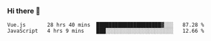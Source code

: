 ### Hi there 👋

<!--
**xin-code/Xin-code** is a ✨ _special_ ✨ repository because its `README.md` (this file) appears on your GitHub profile.

Here are some ideas to get you started:
<!--START_SECTION:waka-->
```text
Vue.js       28 hrs 40 mins  █████████████████████▓░░░   87.28 % 
JavaScript   4 hrs 9 mins    ███░░░░░░░░░░░░░░░░░░░░░░   12.66 % 
```
<!--END_SECTION:waka-->

